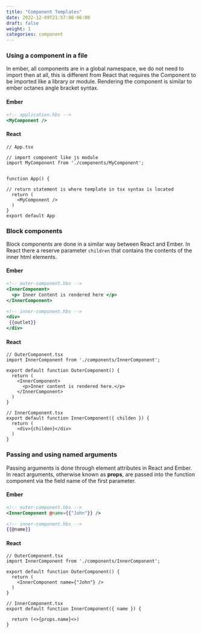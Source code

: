 ```yaml
---
title: "Component Templates"
date: 2022-12-09T21:57:08-06:00
draft: false
weight: 1
categories: component
---
```


### Using a component in a file

In ember, all components are in a global namespace, we do not need to import then at all,
this is different from React that requires the Component to be imported like a library or module.
Rendering the component is similar to ember octanes angle bracket syntax.

<div class="lg:flex justify-around lg:space-x-4">
<div class="lg:w-1/2 ember">


#### Ember
```hbs
<!-- application.hbs -->
<MyComponent />
```
</div>

<div class="lg:w-1/2 react">

#### React
```tsx
// App.tsx

// import component like js module
import MyComponent from './components/MyComponent';


function App() {

// return statement is where template in tsx syntax is located
  return (
    <MyComponent />
  )
}
export default App
```

</div>
</div>

### Block components

Block components are done in a similar way between React and Ember. 
In React there a reserve parameter `children` that contains the contents of the inner html elements.

<div class="lg:flex justify-around lg:space-x-4">
<div class="lg:w-1/2 ember">


#### Ember
```hbs
<!-- outer-component.hbs -->
<InnerComponent>
  <p> Inner Content is rendered here </p>
</InnerComponent>

<!-- inner-component.hbs -->
<div>
 {{outlet}}
</div>
```
</div>

<div class="lg:w-1/2 react">

#### React
```tsx
// OuterComponent.tsx
import InnerComponent from './components/InnerComponent';

export default function OuterComponent() {
  return (
    <InnerComponent>
      <p>Inner content is rendered here.</p>
    </InnerComponent>
  )
}

// InnerComponent.tsx
export default function InnerComponent({ childen }) {
  return (
    <div>{childen}</div>
  )
}
```

</div>
</div>

### Passing and using named arguments

Passing arguments is done through element attributes in React and Ember.
In react arguments, otherwise known as **props**, 
are passed into the function component via the field name of the first parameter.

<div class="lg:flex justify-around lg:space-x-4">
<div class="lg:w-1/2 ember">


#### Ember
```hbs
<!-- outer-component.hbs -->
<InnerComponent @name={{"John"}} />

<!-- inner-component.hbs -->
{{@name}}
```
</div>

<div class="lg:w-1/2 react">

#### React
```tsx
// OuterComponent.tsx
import InnerComponent from './components/InnerComponent';

export default function OuterComponent() {
  return (
    <InnerComponent name={"John"} />
  )
}

// InnerComponent.tsx
export default function InnerComponent({ name }) {
  
  return (<>{props.name}<>)
}
```

</div>
</div>